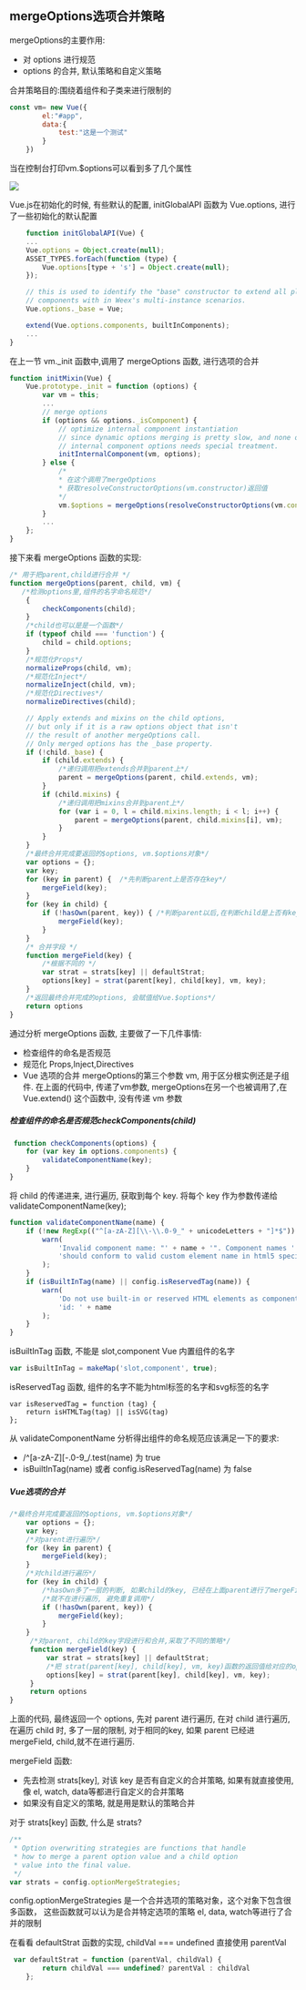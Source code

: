 ## mergeOptions选项合并策略
mergeOptions的主要作用:
- 对 options 进行规范
- options 的合并, 默认策略和自定义策略

合并策略目的:围绕着组件和子类来进行限制的

```javascript
const vm= new Vue({
        el:"#app",
        data:{
            test:"这是一个测试"
        }
    })
```
当在控制台打印vm.$options可以看到多了几个属性

![](/images/vue/1.vue.jpg)

Vue.js在初始化的时候, 有些默认的配置, initGlobalAPI 函数为 Vue.options, 进行了一些初始化的默认配置
```javascript
    function initGlobalAPI(Vue) {
    ...
    Vue.options = Object.create(null);
    ASSET_TYPES.forEach(function (type) {
        Vue.options[type + 's'] = Object.create(null);
    });

    // this is used to identify the "base" constructor to extend all plain-object
    // components with in Weex's multi-instance scenarios.
    Vue.options._base = Vue;

    extend(Vue.options.components, builtInComponents);
    ...
}
```

在上一节 vm._init 函数中,调用了 mergeOptions 函数, 进行选项的合并
```javascript
function initMixin(Vue) {
    Vue.prototype._init = function (options) {
        var vm = this;
        ...
        // merge options
        if (options && options._isComponent) {
            // optimize internal component instantiation
            // since dynamic options merging is pretty slow, and none of the
            // internal component options needs special treatment.
            initInternalComponent(vm, options);
        } else {
            /*
            * 在这个调用了mergeOptions
            * 获取resolveConstructorOptions(vm.constructor)返回值
            */
            vm.$options = mergeOptions(resolveConstructorOptions(vm.constructor), options || {}, vm)
        }
        ...
    };
}
```
接下来看 mergeOptions 函数的实现:
```javascript
/* 用于把parent,child进行合并 */
function mergeOptions(parent, child, vm) {
   /*检测options里,组件的名字命名规范*/
    {
        checkComponents(child);
    }
    /*child也可以是是一个函数*/
    if (typeof child === 'function') {
        child = child.options;
    }
    /*规范化Props*/
    normalizeProps(child, vm);
    /*规范化Inject*/
    normalizeInject(child, vm);
    /*规范化Directives*/
    normalizeDirectives(child);

    // Apply extends and mixins on the child options,
    // but only if it is a raw options object that isn't
    // the result of another mergeOptions call.
    // Only merged options has the _base property.
    if (!child._base) {
        if (child.extends) {
            /*递归调用把extends合并到parent上*/
            parent = mergeOptions(parent, child.extends, vm);
        }
        if (child.mixins) {
            /*递归调用把mixins合并到parent上*/
            for (var i = 0, l = child.mixins.length; i < l; i++) {
                parent = mergeOptions(parent, child.mixins[i], vm);
            }
        }
    }
    /*最终合并完成要返回的$options, vm.$options对象*/
    var options = {};
    var key;
    for (key in parent) {  /*先判断parent上是否存在key*/
        mergeField(key);
    }
    for (key in child) {
        if (!hasOwn(parent, key)) { /*判断parent以后,在判断child是上否有key*/
            mergeField(key);
        }
    }
    /* 合并字段 */
    function mergeField(key) {
        /*根据不同的 */
        var strat = strats[key] || defaultStrat;
        options[key] = strat(parent[key], child[key], vm, key);
    }
    /*返回最终合并完成的options, 会赋值给Vue.$options*/
    return options
}
```
通过分析 mergeOptions 函数, 主要做了一下几件事情:
- 检查组件的命名是否规范
- 规范化 Props,Inject,Directives
- Vue 选项的合并
mergeOptions的第三个参数 vm, 用于区分根实例还是子组件. 在上面的代码中, 传递了vm参数,
mergeOptions在另一个也被调用了,在 Vue.extend() 这个函数中, 没有传递 vm 参数


##### 检查组件的命名是否规范checkComponents(child)
```javascript
 function checkComponents(options) {
    for (var key in options.components) {
        validateComponentName(key);
    }
}
```
将 child 的传递进来, 进行遍历, 获取到每个 key. 将每个 key 作为参数传递给
validateComponentName(key);
```javascript
function validateComponentName(name) {
    if (!new RegExp(("^[a-zA-Z][\\-\\.0-9_" + unicodeLetters + "]*$")).test(name)) {
        warn(
            'Invalid component name: "' + name + '". Component names ' +
            'should conform to valid custom element name in html5 specification.'
        );
    }
    if (isBuiltInTag(name) || config.isReservedTag(name)) {
        warn(
            'Do not use built-in or reserved HTML elements as component ' +
            'id: ' + name
        );
    }
}
```
isBuiltInTag 函数, 不能是 slot,component Vue 内置组件的名字
```javascript
var isBuiltInTag = makeMap('slot,component', true);
```
isReservedTag 函数, 组件的名字不能为html标签的名字和svg标签的名字
```
var isReservedTag = function (tag) {
    return isHTMLTag(tag) || isSVG(tag)
};
```

从 validateComponentName 分析得出组件的命名规范应该满足一下的要求:
- /^[a-zA-Z][\-\.0-9_/.test(name) 为 true
- isBuiltInTag(name) 或者 config.isReservedTag(name) 为 false

##### Vue选项的合并
```javascript
/*最终合并完成要返回的$options, vm.$options对象*/
    var options = {};
    var key;
    /*对parent进行遍历*/
    for (key in parent) {
        mergeField(key);
    }
    /*对child进行遍历*/
    for (key in child) {
        /*hasOwn多了一层的判断, 如果child的key, 已经在上面parent进行了mergeField*/
        /*就不在进行遍历, 避免重复调用*/
        if (!hasOwn(parent, key)) {
            mergeField(key);
        }
    }
     /*对parent, child的key字段进行和合并,采取了不同的策略*/
     function mergeField(key) {
         var strat = strats[key] || defaultStrat;
         /*把 strat(parent[key], child[key], vm, key)函数的返回值给对应的options[key]*/
         options[key] = strat(parent[key], child[key], vm, key);
     }
     return options
}
```
上面的代码, 最终返回一个 options,  先对 parent 进行遍历, 在对 child 进行遍历, 在遍历 child 时,
多了一层的限制, 对于相同的key, 如果 parent 已经进 mergeField, child,就不在进行遍历.

mergeField 函数:
- 先去检测 strats[key], 对该 key 是否有自定义的合并策略, 如果有就直接使用,像 el, watch, data等都进行自定义的合并策略
- 如果没有自定义的策略, 就是用是默认的策略合并


对于 strats[key] 函数, 什么是 strats?
```javascript
/**
 * Option overwriting strategies are functions that handle
 * how to merge a parent option value and a child option
 * value into the final value.
 */
var strats = config.optionMergeStrategies;
```
config.optionMergeStrategies 是一个合并选项的策略对象，这个对象下包含很多函数，
这些函数就可以认为是合并特定选项的策略
el, data, watch等进行了合并的限制


在看看 defaultStrat 函数的实现, childVal === undefined 直接使用 parentVal
```javascript
 var defaultStrat = function (parentVal, childVal) {
        return childVal === undefined? parentVal : childVal
    };
```

